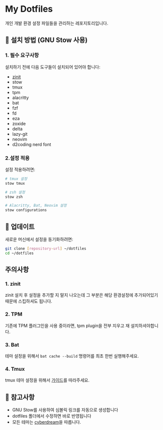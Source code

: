 # My Dotfiles

개인 개발 환경 설정 파일들을 관리하는 레포지토리입니다.

## 🚀 설치 방법 (GNU Stow 사용)

### 1. 필수 요구사항
설치하기 전에 다음 도구들이 설치되어 있어야 합니다:

- [zinit](https://github.com/zdharma-continuum/zinit?tab=readme-ov-file#automatic)
- stow
- tmux
- tpm
- alacritty
- bat
- fzf
- fd
- eza
- zoxide
- delta
- lazy-git
- neovim
- d2coding nerd font

### 2.설정 적용
설정 적용하려면:

```bash
# tmux 설정
stow tmux

# zsh 설정
stow zsh

# Alacritty, Bat, Neovim 설정
stow configurations
```
## 🔄 업데이트

새로운 머신에서 설정을 동기화하려면:

```bash
git clone [repository-url] ~/dotfiles
cd ~/dotfiles
```

## 주의사항

### 1. zinit

zinit 설치 후 설정을 추가할 지 말지 나오는데 그 부분은 해당 환경설정에 추가되어있기때문에 스킵하셔도 됩니다.


### 2. TPM

기존에 TPM 플러그인을 사용 중이라면, tpm plugin을 전부 지우고 재 설치하셔야합니다.  

### 3. Bat

테마 설정을 위해서 `bat cache --build` 명령어를 최초 한번 실행해주세요.  

### 4. Tmux

tmux 테마 설정을 위해서 [가이드](https://github.com/scottmckendry/cyberdream.nvim/tree/main/extras/tmux)를 따라주세요.

## 📝 참고사항

- GNU Stow를 사용하여 심볼릭 링크를 자동으로 생성합니다
- dotfiles 폴더에서 수정하면 바로 반영됩니다
- 모든 테마는 [cyberdream](https://github.com/scottmckendry/cyberdream.nvim)을 따릅니다.

